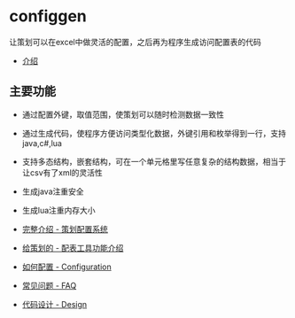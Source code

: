 # configgen

让策划可以在excel中做灵活的配置，之后再为程序生成访问配置表的代码

* [介绍](https://stallboy.github.io/configgen/)

## 主要功能

* 通过配置外键，取值范围，使策划可以随时检测数据一致性

* 通过生成代码，使程序方便访问类型化数据，外键引用和枚举得到一行，支持java,c#,lua

* 支持多态结构，嵌套结构，可在一个单元格里写任意复杂的结构数据，相当于让csv有了xml的灵活性

* 生成java注重安全

* 生成lua注重内存大小

* [完整介绍 - 策划配置系统](https://stallboy.github.io/configgen/ConfiggenIntro.pdf)

* [给策划的 - 配表工具功能介绍](https://stallboy.github.io/configgen/IntroToDesigner.html)

* [如何配置 - Configuration](https://stallboy.github.io/configgen/Configuration.html)

* [常见问题 - FAQ](https://stallboy.github.io/configgen/FAQ.html)

* [代码设计 - Design](https://stallboy.github.io/configgen/Design.html)
